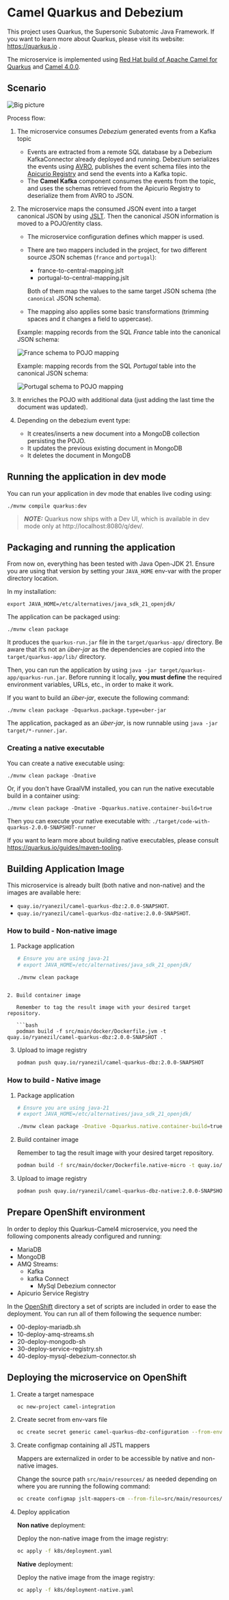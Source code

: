 # Camel Quarkus and Debezium

This project uses Quarkus, the Supersonic Subatomic Java Framework. If you want to learn more about Quarkus, please visit its website: https://quarkus.io .

The microservice is implemented using [Red Hat build of Apache Camel for Quarkus](https://access.redhat.com/documentation/en-us/red_hat_build_of_apache_camel/4.0/html-single/release_notes_for_red_hat_build_of_apache_camel_for_quarkus/index) and [Camel 4.0.0](https://camel.apache.org/releases/release-4.0.0).

## Scenario

![Big picture](pictures/diagram.png)


Process flow:

1. The microservice consumes _Debezium_ generated events from a Kafka topic
   + Events are extracted from a remote SQL database by a Debezium KafkaConnector already deployed and running. Debezium serializes the events using [AVRO](https://avro.apache.org/), publishes the event schema files into the [Apicurio Registry](https://www.apicur.io/registry/) and send the events into a Kafka topic.
   + The **Camel Kafka** component consumes the events from the topic, and uses the schemas retrieved from the Apicurio Registry to deserialize them from AVRO to JSON.

2. The microservice maps the consumed JSON event into a target canonical JSON by using [JSLT](https://github.com/schibsted/jslt). Then the canonical JSON information is moved to a POJO/entity class.
   + The microservice configuration defines which mapper is used.
   + There are two mappers included in the project, for two different source JSON schemas (`france` and `portugal`):
     + france-to-central-mapping.jslt
     + portugal-to-central-mapping.jslt
   
     Both of them map the values to the same target JSON schema (the `canonical` JSON schema).
   
   + The mapping also applies some basic transformations (trimming spaces and it changes a field to uppercase).

    Example: mapping records from the SQL _France_ table into the canonical JSON schema:

    ![France schema to POJO mapping](pictures/france-mapping.png)

    Example: mapping records from the SQL _Portugal_ table into the canonical JSON schema:

    ![Portugal schema to POJO mapping](pictures/portugal-mapping.png)


3. It enriches the POJO with additional data (just adding the last time the document was updated).

4. Depending on the debezium event type:
   
   + It creates/inserts a new document into a MongoDB collection persisting the POJO.
   + It updates the previous existing document in MongoDB
   + It deletes the document in MongoDB



## Running the application in dev mode

You can run your application in dev mode that enables live coding using:
```shell script
./mvnw compile quarkus:dev
```

> **_NOTE:_**  Quarkus now ships with a Dev UI, which is available in dev mode only at http://localhost:8080/q/dev/.

## Packaging and running the application

From now on, everything has been tested with Java Open-JDK 21. Ensure you are using that version by setting your `JAVA_HOME` env-var with the proper directory location.

In my installation:

```shell script
export JAVA_HOME=/etc/alternatives/java_sdk_21_openjdk/
```

The application can be packaged using:
```shell script
./mvnw clean package
```
It produces the `quarkus-run.jar` file in the `target/quarkus-app/` directory.
Be aware that it’s not an _über-jar_ as the dependencies are copied into the `target/quarkus-app/lib/` directory.

Then, you can run the application by using `java -jar target/quarkus-app/quarkus-run.jar`. Before running it locally, **you must define** the required environment variables, URLs, etc., in order to make it work.

If you want to build an _über-jar_, execute the following command:
```shell script
./mvnw clean package -Dquarkus.package.type=uber-jar
```

The application, packaged as an _über-jar_, is now runnable using `java -jar target/*-runner.jar`.

### Creating a native executable

You can create a native executable using: 
```shell script
./mvnw clean package -Dnative
```

Or, if you don't have GraalVM installed, you can run the native executable build in a container using: 
```shell script
./mvnw clean package -Dnative -Dquarkus.native.container-build=true
```

Then you can execute your native executable with: `./target/code-with-quarkus-2.0.0-SNAPSHOT-runner`

If you want to learn more about building native executables, please consult https://quarkus.io/guides/maven-tooling.


## Building Application Image

This microservice is already built (both native and non-native) and the images are available here:

* ```quay.io/ryanezil/camel-quarkus-dbz:2.0.0-SNAPSHOT```.
* ```quay.io/ryanezil/camel-quarkus-dbz-native:2.0.0-SNAPSHOT```.

### How to build - Non-native image

1. Package application

   ```bash
   # Ensure you are using java-21
   # export JAVA_HOME=/etc/alternatives/java_sdk_21_openjdk/

   ./mvnw clean package
```

2. Build container image

   Remember to tag the result image with your desired target repository.

   ```bash
   podman build -f src/main/docker/Dockerfile.jvm -t quay.io/ryanezil/camel-quarkus-dbz:2.0.0-SNAPSHOT .
   ```

3. Upload to image registry

   ```bash
   podman push quay.io/ryanezil/camel-quarkus-dbz:2.0.0-SNAPSHOT
   ```


### How to build - Native image


1. Package application

   ```bash
   # Ensure you are using java-21
   # export JAVA_HOME=/etc/alternatives/java_sdk_21_openjdk/

   ./mvnw clean package -Dnative -Dquarkus.native.container-build=true
   ```

2. Build container image

   Remember to tag the result image with your desired target repository.

   ```bash
   podman build -f src/main/docker/Dockerfile.native-micro -t quay.io/ryanezil/camel-quarkus-dbz-native:2.0.0-SNAPSHOT .
   ```

3. Upload to image registry

   ```bash
   podman push quay.io/ryanezil/camel-quarkus-dbz-native:2.0.0-SNAPSHOT
   ```

## Prepare OpenShift environment

In order to deploy this Quarkus-Camel4 microservice, you need the following components already configured and running:

* MariaDB
* MongoDB
* AMQ Streams:
  * Kafka
  * kafka Connect
    * MySql Debezium connector
* Apicurio Service Registry

In the [OpenShift](./openshift) directory a set of scripts are included in order to ease the deployment. You can run all of them following the sequence number:

* 00-deploy-mariadb.sh
* 10-deploy-amq-streams.sh
* 20-deploy-mongodb-sh
* 30-deploy-service-registry.sh
* 40-deploy-mysql-debezium-connector.sh


## Deploying the microservice on OpenShift

1. Create a target namespace

   ```bash
   oc new-project camel-integration
   ```

2. Create secret from env-vars file

   ```bash
   oc create secret generic camel-quarkus-dbz-configuration --from-env-file=k8s/configuration.env
   ```

3. Create configmap containing all JSTL mappers

   Mappers are externalized in order to be accessible by native and non-native images.

   Change the source path `src/main/resources/` as needed depending on where you are running the following command:

   ```bash
   oc create configmap jslt-mappers-cm --from-file=src/main/resources/jslt-mappers/
   ```

4. Deploy application

   **Non native** deployment:

   Deploy the non-native image from the image registry:

   ```bash
   oc apply -f k8s/deployment.yaml
   ```

   **Native** deployment:

   Deploy the native image from the image registry:

   ```bash
   oc apply -f k8s/deployment-native.yaml
   ```
